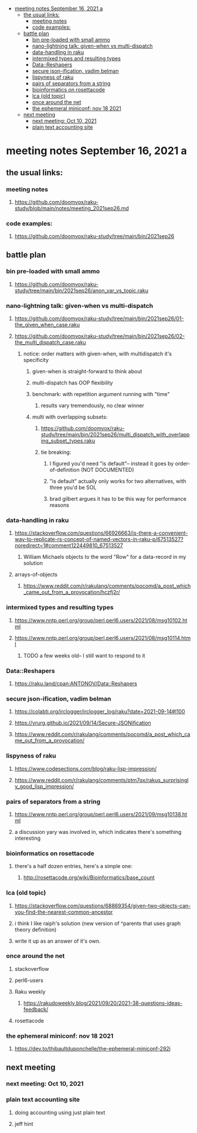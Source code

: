 - [meeting notes September 16, 2021                                      a](#org8982499)
  - [the usual links:](#org9039b44)
    - [meeting notes](#orgebac5a6)
    - [code examples:](#org2764c03)
  - [battle plan](#orge89fe34)
    - [bin pre-loaded with small ammo](#org01c839a)
    - [nano-lightning talk: given-when vs multi-dispatch](#org420bd52)
    - [data-handling in raku](#org92d5878)
    - [intermixed types and resulting types](#orgdc78089)
    - [Data::Reshapers](#org850303e)
    - [secure json-ification, vadim belman](#org6a6e83a)
    - [lispyness of raku](#org390deef)
    - [pairs of separators from a string](#orgf048046)
    - [bioinformatics on rosettacode](#org3f92064)
    - [lca (old topic)](#org0a322f5)
    - [once around the net](#org414d993)
    - [the ephemeral miniconf: nov 18 2021](#org0aa6e85)
  - [next meeting](#orgaeb15ac)
    - [next meeting: Oct 10, 2021](#org61e8d27)
    - [plain text accounting site](#orgf7b8cc7)


<a id="org8982499"></a>

# meeting notes September 16, 2021                                      a


<a id="org9039b44"></a>

## the usual links:


<a id="orgebac5a6"></a>

### meeting notes

1.  <https://github.com/doomvox/raku-study/blob/main/notes/meeting_2021sep26.md>


<a id="org2764c03"></a>

### code examples:

1.  <https://github.com/doomvox/raku-study/tree/main/bin/2021sep26>


<a id="orge89fe34"></a>

## battle plan


<a id="org01c839a"></a>

### bin pre-loaded with small ammo

1.  <https://github.com/doomvox/raku-study/tree/main/bin/2021sep26/anon_var_vs_topic.raku>


<a id="org420bd52"></a>

### nano-lightning talk: given-when vs multi-dispatch

1.  <https://github.com/doomvox/raku-study/tree/main/bin/2021sep26/01-the_given_when_case.raku>

2.  <https://github.com/doomvox/raku-study/tree/main/bin/2021sep26/02-the_multi_dispatch_case.raku>

    1.  notice: order matters with given-when, with multidispatch it's specificity
    
        1.  given-when is straight-forward to think about
        
        2.  multi-dispatch has OOP flexibility
        
        3.  benchmark: with repetition argument running with "time"
        
            1.  results vary tremendously, no clear winner
        
        4.  multi with overlapping subsets:
        
            1.  <https://github.com/doomvox/raku-study/tree/main/bin/2021sep26/multi_dispatch_with_overlapping_subset_types.raku>
            
            2.  tie breaking:
            
                1.  I figured you'd need "is default"&#x2013; instead it goes by order-of-definition (NOT DOCUMENTED)
                
                2.  "is default" actually only works for two alternatives, with three you'd be SOL
                
                3.  brad gilbert argues it has to be this way for performance reasons


<a id="org92d5878"></a>

### data-handling in raku

1.  <https://stackoverflow.com/questions/66926663/is-there-a-convenient-way-to-replicate-rs-concept-of-named-vectors-in-raku-p/67513527?noredirect=1#comment122449810_67513527>

    1.  William Michaels objects to the word "Row" for a data-record in my solution

2.  arrays-of-objects

    1.  <https://www.reddit.com/r/rakulang/comments/pocomd/a_post_which_came_out_from_a_provocation/hczfj2r/>


<a id="orgdc78089"></a>

### intermixed types and resulting types

1.  <https://www.nntp.perl.org/group/perl.perl6.users/2021/08/msg10102.html>

2.  <https://www.nntp.perl.org/group/perl.perl6.users/2021/08/msg10114.html>

    1.  TODO a few weeks old&#x2013; I still want to respond to it


<a id="org850303e"></a>

### Data::Reshapers

1.  <https://raku.land/cpan:ANTONOV/Data::Reshapers>


<a id="org6a6e83a"></a>

### secure json-ification, vadim belman

1.  <https://colabti.org/irclogger/irclogger_log/raku?date=2021-09-14#l100>

2.  <https://vrurg.github.io/2021/09/14/Secure-JSONification>

3.  <https://www.reddit.com/r/rakulang/comments/pocomd/a_post_which_came_out_from_a_provocation/>


<a id="org390deef"></a>

### lispyness of raku

1.  <https://www.codesections.com/blog/raku-lisp-impression/>

2.  <https://www.reddit.com/r/rakulang/comments/ptm7qx/rakus_surprisingly_good_lisp_impression/>


<a id="orgf048046"></a>

### pairs of separators from a string

1.  <https://www.nntp.perl.org/group/perl.perl6.users/2021/09/msg10138.html>

2.  a discussion yary was involved in, which indicates there's something interesting


<a id="org3f92064"></a>

### bioinformatics on rosettacode

1.  there's a half dozen entries, here's a simple one:

    1.  <http://rosettacode.org/wiki/Bioinformatics/base_count>


<a id="org0a322f5"></a>

### lca (old topic)

1.  <https://stackoverflow.com/questions/68869354/given-two-objects-can-you-find-the-nearest-common-ancestor>

2.  i think I like raiph's solution (new version of ^parents that uses graph theory definition)

3.  write it up as an answer of it's own.


<a id="org414d993"></a>

### once around the net

1.  stackoverflow

2.  perl6-users

3.  Raku weekly

    1.  <https://rakudoweekly.blog/2021/09/20/2021-38-questions-ideas-feedback/>

4.  rosettacode


<a id="org0aa6e85"></a>

### the ephemeral miniconf: nov 18 2021

1.  <https://dev.to/thibaultduponchelle/the-ephemeral-miniconf-292j>


<a id="orgaeb15ac"></a>

## next meeting


<a id="org61e8d27"></a>

### next meeting: Oct 10, 2021


<a id="orgf7b8cc7"></a>

### plain text accounting site

1.  doing accounting using just plain text

2.  jeff hint
